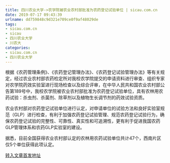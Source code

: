 ```yaml
---
title: 四川农业大学->农学院被农业农村部批准为农药登记试验单位 | sicau.com.cn
date: 2019-07-17 09:43:39
urlname: dd759848c9d321e709ce0f9af48029de
tags: 
- sicau.com.cn
- sicau
- 四川农业大学
- 川农大
categories:
- sicau.com.cn
- 四川农业大学
---
```



根据《农药管理条例》、《农药登记管理办法》、《农药登记试验管理办法》等有关规定，经过农业农村部农药检定所对我校农学院提交的申请资料进行审查、组织专家对农学院药效实验室进行现场检查以及综合评审，在中华人民共和国农业农村部公告第189号中，我校农学院被农业农村部批准为农药登记试验单位，具有农林用农药试验：杀虫剂、杀菌剂、除草剂以及植物生长调节剂的药效试验资质。

农业农村部对农药登记试验单位进行认定，对申请单位的试验方法和良好实验室规范（GLP）进行检查，有利于加强农药登记试验管理、规范农药登记试验行为，确保农药登记试验的完整性、可靠性、真实性和可追溯性，更有利于促进我国农药GLP管理体系和农药GLP实验室的建设。

据悉，目前全国获得农业农村部认定的农林用农药试验单位共计47个，西南片区仅5个单位获得此项认定。





[转入文章首发地址](https://news.sicau.edu.cn/info/1078/52600.htm)